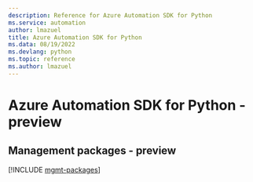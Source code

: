 ```yaml
---
description: Reference for Azure Automation SDK for Python
ms.service: automation
author: lmazuel
title: Azure Automation SDK for Python
ms.data: 08/19/2022
ms.devlang: python
ms.topic: reference
ms.author: lmazuel
---
```

# Azure Automation SDK for Python - preview

## Management packages - preview
[!INCLUDE [mgmt-packages](automation-mgmt-index.md)]